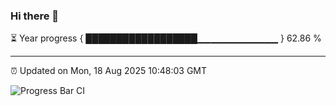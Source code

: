 ### Hi there 👋

⏳ Year progress { ██████████████████▁▁▁▁▁▁▁▁▁▁▁▁ } 62.86 %

---

⏰ Updated on Mon, 18 Aug 2025 10:48:03 GMT

![Progress Bar CI](https://github.com/IshwaranRudhara/GIT-ACTION/workflows/Progress%20Bar%20CI/badge.svg)
